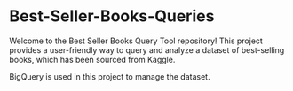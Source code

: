 # Best-Seller-Books-Queries
Welcome to the Best Seller Books Query Tool repository! 
This project provides a user-friendly way to query and analyze a dataset of best-selling books, which has been sourced from Kaggle. 

BigQuery is used in this project to manage the dataset.



